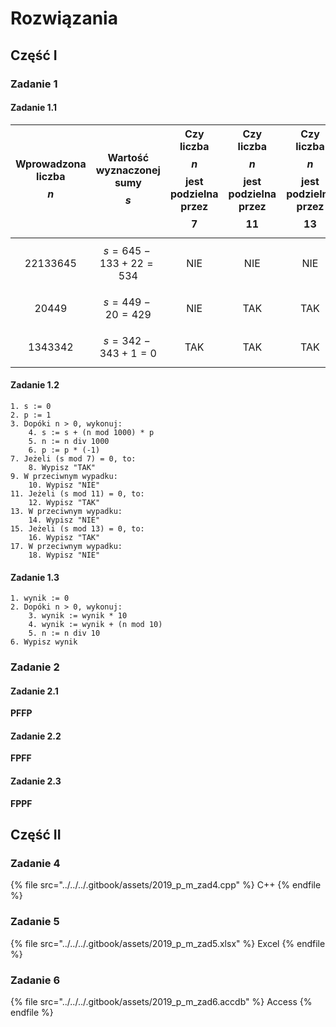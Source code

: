 # Rozwiązania

## Część I

### Zadanie 1

#### Zadanie 1.1

| **Wprowadzona liczba $$n$$** | **Wartość wyznaczonej sumy $$s$$** | **Czy liczba $$n$$ jest podzielna przez $$7$$** | **Czy liczba $$n$$ jest podzielna przez $$11$$** | **Czy liczba $$n$$ jest podzielna przez $$13$$** |
|:---:|:---:|:---:|:---:|:---:|
| $$22133645$$ | $$s=645-133+22=534$$ | NIE | NIE | NIE |
| $$20449$$ | $$s=449-20=429$$ | NIE | TAK | TAK |
| $$1343342$$ | $$s=342-343+1=0$$ | TAK | TAK | TAK |

#### Zadanie 1.2

```
1. s := 0
2. p := 1
3. Dopóki n > 0, wykonuj:
    4. s := s + (n mod 1000) * p
    5. n := n div 1000
    6. p := p * (-1)
7. Jeżeli (s mod 7) = 0, to:
    8. Wypisz "TAK"
9. W przeciwnym wypadku:
    10. Wypisz "NIE"
11. Jeżeli (s mod 11) = 0, to:
    12. Wypisz "TAK"
13. W przeciwnym wypadku:
    14. Wypisz "NIE"
15. Jeżeli (s mod 13) = 0, to:
    16. Wypisz "TAK"
17. W przeciwnym wypadku:
    18. Wypisz "NIE"
```

#### Zadanie 1.3

```
1. wynik := 0
2. Dopóki n > 0, wykonuj:
    3. wynik := wynik * 10
    4. wynik := wynik + (n mod 10)
    5. n := n div 10
6. Wypisz wynik
```

### Zadanie 2

#### Zadanie 2.1

**PFFP**

#### Zadanie 2.2

**FPFF**

#### Zadanie 2.3

**FPPF**

## Część II

### Zadanie 4

{% file src="../../../.gitbook/assets/2019_p_m_zad4.cpp" %}
C++
{% endfile %}

### Zadanie 5

{% file src="../../../.gitbook/assets/2019_p_m_zad5.xlsx" %}
Excel
{% endfile %}

### Zadanie 6

{% file src="../../../.gitbook/assets/2019_p_m_zad6.accdb" %}
Access
{% endfile %}

